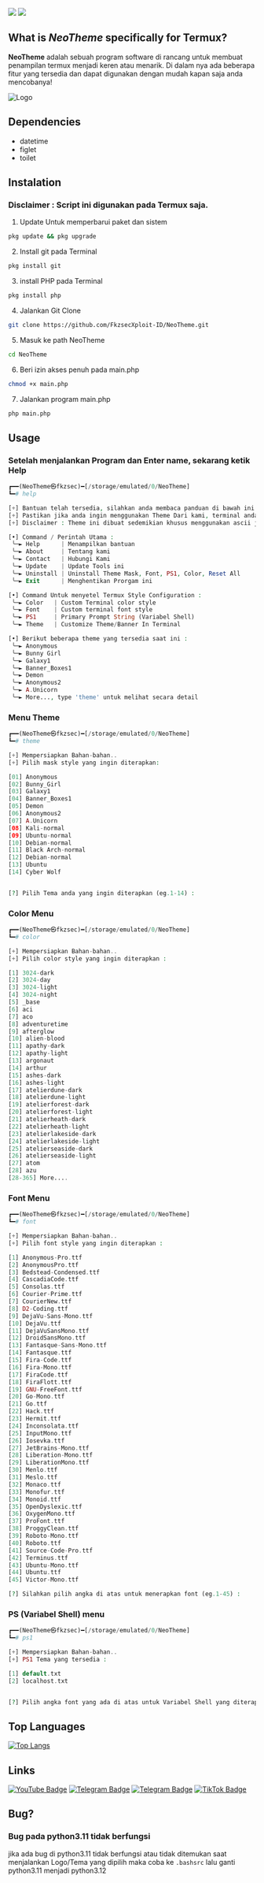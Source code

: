 ![](https://img.shields.io/badge/Code-php-informational?style=flat&logo=php&logoColor=white&color=blue) ![](https://img.shields.io/badge/Terminal-Termux-informational?style=flat&logo=android&logoColor=white&color=brightgreen)


## What is ***NeoTheme*** specifically for Termux?
**NeoTheme** adalah sebuah program software di rancang untuk membuat penampilan termux menjadi keren atau menarik. Di dalam nya ada beberapa fitur yang tersedia dan dapat digunakan dengan mudah kapan saja anda mencobanya!

![Logo](https://raw.githubusercontent.com/FkzsecXploit-ID/FkzsecXploit-ID.github.io/refs/heads/main/images/fkzsec.dev.jpg)

## Dependencies
- datetime
- figlet
- toilet
  
## Instalation
### Disclaimer : Script ini digunakan pada Termux saja.

1. Update Untuk memperbarui paket dan sistem

``` bash
pkg update && pkg upgrade
```

2. Install git pada Terminal
``` bash
pkg install git
```

3. install PHP pada Terminal
``` bash
pkg install php
```

4. Jalankan Git Clone
``` bash
git clone https://github.com/FkzsecXploit-ID/NeoTheme.git
```

5. Masuk ke path NeoTheme
``` bash
cd NeoTheme
```

6. Beri izin akses penuh pada main.php
``` bash
chmod +x main.php
```

7. Jalankan program main.php
``` bash
php main.php
```

## Usage

### Setelah menjalankan Program dan Enter name, sekarang ketik **Help**
``` php
┏━━(NeoTheme㉿fkzsec)━[/storage/emulated/0/NeoTheme]
┗━# help

[+] Bantuan telah tersedia, silahkan anda membaca panduan di bawah ini :
[+] Pastikan jika anda ingin menggunakan Theme Dari kami, terminal anda kosong belum ada theme lain atau ascii lain
[+] Disclaimer : Theme ini dibuat sedemikian khusus menggunakan ascii jika terasa lag pada terminal anda silahkan hapus themenya

[•] Command / Perintah Utama :
 ╰─► Help      | Menampilkan bantuan
 ╰─► About     | Tentang kami
 ╰─► Contact   | Hubungi Kami
 ╰─► Update    | Update Tools ini
 ╰─► Uninstall | Uninstall Theme Mask, Font, PS1, Color, Reset All
 ╰─► Exit      | Menghentikan Prorgam ini

[•] Command Untuk menyetel Termux Style Configuration :
 ╰─► Color   | Custom Terminal color style
 ╰─► Font    | Custom terminal font style
 ╰─► PS1     | Primary Prompt String (Variabel Shell)
 ╰─► Theme   | Customize Theme/Banner In Terminal

[•] Berikut beberapa theme yang tersedia saat ini :
 ╰─► Anonymous
 ╰─► Bunny Girl
 ╰─► Galaxy1
 ╰─► Banner_Boxes1
 ╰─► Demon
 ╰─► Anonymous2
 ╰─► A.Unicorn
 ╰─► More..., type 'theme' untuk melihat secara detail
```

### Menu Theme
``` php
┏━━(NeoTheme㉿fkzsec)━[/storage/emulated/0/NeoTheme]
┗━# theme

[+] Mempersiapkan Bahan-bahan..
[+] Pilih mask style yang ingin diterapkan:

[01] Anonymous
[02] Bunny_Girl
[03] Galaxy1
[04] Banner_Boxes1
[05] Demon
[06] Anonymous2
[07] A.Unicorn
[08] Kali-normal
[09] Ubuntu-normal
[10] Debian-normal
[11] Black Arch-normal
[12] Debian-normal
[13] Ubuntu
[14] Cyber Wolf


[?] Pilih Tema anda yang ingin diterapkan (eg.1-14) :
```

### Color Menu
``` php
┏━━(NeoTheme㉿fkzsec)━[/storage/emulated/0/NeoTheme]
┗━# color

[+] Mempersiapkan Bahan-bahan..
[+] Pilih color style yang ingin diterapkan :

[1] 3024-dark
[2] 3024-day
[3] 3024-light
[4] 3024-night
[5] _base
[6] aci
[7] aco
[8] adventuretime
[9] afterglow
[10] alien-blood
[11] apathy-dark
[12] apathy-light
[13] argonaut
[14] arthur
[15] ashes-dark
[16] ashes-light
[17] atelierdune-dark
[18] atelierdune-light
[19] atelierforest-dark
[20] atelierforest-light
[21] atelierheath-dark
[22] atelierheath-light
[23] atelierlakeside-dark
[24] atelierlakeside-light
[25] atelierseaside-dark
[26] atelierseaside-light
[27] atom
[28] azu
[28-365] More....
```

### Font Menu
``` php
┏━━(NeoTheme㉿fkzsec)━[/storage/emulated/0/NeoTheme]
┗━# font

[+] Mempersiapkan Bahan-bahan..
[+] Pilih font style yang ingin diterapkan :

[1] Anonymous-Pro.ttf
[2] AnonymousPro.ttf
[3] Bedstead-Condensed.ttf
[4] CascadiaCode.ttf
[5] Consolas.ttf
[6] Courier-Prime.ttf
[7] CourierNew.ttf
[8] D2-Coding.ttf
[9] DejaVu-Sans-Mono.ttf
[10] DejaVu.ttf
[11] DejaVuSansMono.ttf
[12] DroidSansMono.ttf
[13] Fantasque-Sans-Mono.ttf
[14] Fantasque.ttf
[15] Fira-Code.ttf
[16] Fira-Mono.ttf
[17] FiraCode.ttf
[18] FiraFlott.ttf
[19] GNU-FreeFont.ttf
[20] Go-Mono.ttf
[21] Go.ttf
[22] Hack.ttf
[23] Hermit.ttf
[24] Inconsolata.ttf
[25] InputMono.ttf
[26] Iosevka.ttf
[27] JetBrains-Mono.ttf
[28] Liberation-Mono.ttf
[29] LiberationMono.ttf
[30] Menlo.ttf
[31] Meslo.ttf
[32] Monaco.ttf
[33] Monofur.ttf
[34] Monoid.ttf
[35] OpenDyslexic.ttf
[36] OxygenMono.ttf
[37] ProFont.ttf
[38] ProggyClean.ttf
[39] Roboto-Mono.ttf
[40] Roboto.ttf
[41] Source-Code-Pro.ttf
[42] Terminus.ttf
[43] Ubuntu-Mono.ttf
[44] Ubuntu.ttf
[45] Victor-Mono.ttf

[?] Silahkan pilih angka di atas untuk menerapkan font (eg.1-45) :
```

### PS (Variabel Shell) menu
``` php
┏━━(NeoTheme㉿fkzsec)━[/storage/emulated/0/NeoTheme]
┗━# ps1

[+] Mempersiapkan Bahan-bahan..
[+] PS1 Tema yang tersedia :

[1] default.txt
[2] localhost.txt


[?] Pilih angka font yang ada di atas untuk Variabel Shell yang diterapkan :
```

## Top Languages
[![Top Langs](https://github-readme-stats.vercel.app/api/top-langs/?username=FkzsecXploit-ID&hide=html,javascript,css,c,c++,python,assembly)](https://github.com/FkzsecXploit-ID/readme-components)

## Links
[![YouTube Badge](https://img.shields.io/static/v1?label=|&message=YouTube&color=red&style=for-the-badge&logo=youtube&logoColor=white)](https://youtube.com/@fkzz_id?si=2iKh-_gak2JPjffW) [![Telegram Badge](https://img.shields.io/static/v1?label=|&message=Telegram&color=lightblue&style=for-the-badge&logo=telegram&logoColor=white)](https://t.me/fkzsec) [![Telegram Badge](https://img.shields.io/static/v1?label=|&message=Telegram2&color=lightblue&style=for-the-badge&logo=telegram&logoColor=white)](https://t.me/ton619cyber) [![TikTok Badge](https://img.shields.io/static/v1?label=|&message=TikTok&color=Gray&style=for-the-badge&logo=tiktok&logoColor=white)](https://tiktok.com/@fkzsec.id)

## Bug?
### Bug pada python3.11 tidak berfungsi
jika ada bug di python3.11 tidak berfungsi atau tidak ditemukan saat menjalankan Logo/Tema yang dipilih maka coba ke ```.bashsrc``` lalu ganti python3.11 menjadi python3.12
